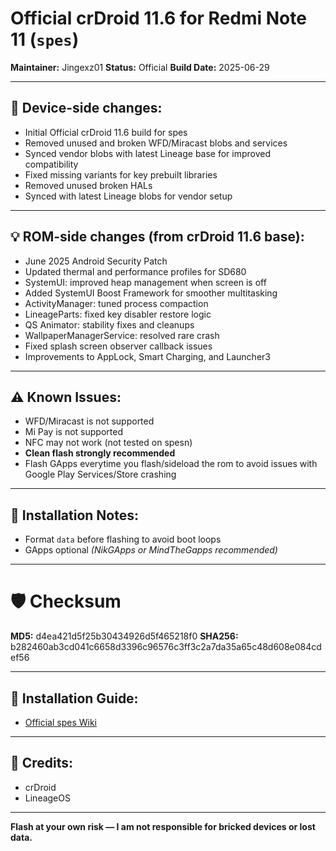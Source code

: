# Official crDroid 11.6 for Redmi Note 11 (`spes`)

**Maintainer:** Jingexz01
**Status:** Official
**Build Date:** 2025-06-29

---

## 📱 Device-side changes:

* Initial Official crDroid 11.6 build for spes
* Removed unused and broken WFD/Miracast blobs and services
* Synced vendor blobs with latest Lineage base for improved compatibility
* Fixed missing variants for key prebuilt libraries
* Removed unused broken HALs
* Synced with latest Lineage blobs for vendor setup

---

## 💡 ROM-side changes (from crDroid 11.6 base):

* June 2025 Android Security Patch
* Updated thermal and performance profiles for SD680
* SystemUI: improved heap management when screen is off
* Added SystemUI Boost Framework for smoother multitasking
* ActivityManager: tuned process compaction
* LineageParts: fixed key disabler restore logic
* QS Animator: stability fixes and cleanups
* WallpaperManagerService: resolved rare crash
* Fixed splash screen observer callback issues
* Improvements to AppLock, Smart Charging, and Launcher3

---

## ⚠️ Known Issues:

* WFD/Miracast is not supported
* Mi Pay is not supported
* NFC may not work (not tested on spesn)
* **Clean flash strongly recommended**
*  Flash GApps everytime you flash/sideload the rom to avoid issues with Google Play Services/Store crashing

---

## 🔧 Installation Notes:

* Format `data` before flashing to avoid boot loops
* GApps optional *(NikGApps or MindTheGapps recommended)*

---

# 🛡 Checksum
**MD5:** d4ea421d5f25b30434926d5f465218f0
**SHA256:** b282460ab3cd041c6658d3396c96576c3ff3c2a7da35a65c48d608e084cdef56 

---

## 📲 Installation Guide:

* [Official spes Wiki](https://github.com/Jingexz01/Unoffical_Redmi_Note_11_crDroid/wiki)

---

## 👤 Credits:

* crDroid
* LineageOS

---

**Flash at your own risk — I am not responsible for bricked devices or lost data.**
